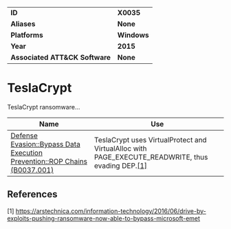 <table>
<tr>
<td><b>ID</b></td>
<td><b>X0035</b></td>
</tr>
<tr>
<td><b>Aliases</b></td>
<td><b>None</b></td>
</tr>
<tr>
<td><b>Platforms</b></td>
<td><b>Windows</b></td>
</tr>
<tr>
<td><b>Year</b></td>
<td><b>2015</b></td>
</tr>
<tr>
<td><b>Associated ATT&CK Software</b></td>
<td><b>None</b></td>
</tr>
</table>


# TeslaCrypt

TeslaCrypt ransomware...


|Name|Use|
|---|---|
|[Defense Evasion::Bypass Data Execution Prevention::ROP Chains (B0037.001)](../defense-evasion/bypass-data-execution-prevention.md)|TeslaCrypt uses VirtualProtect and VirtualAlloc with PAGE_EXECUTE_READWRITE, thus evading DEP.[[1]](#1)|

## References

<a name="1">[1]</a> https://arstechnica.com/information-technology/2016/06/drive-by-exploits-pushing-ransomware-now-able-to-bypass-microsoft-emet
